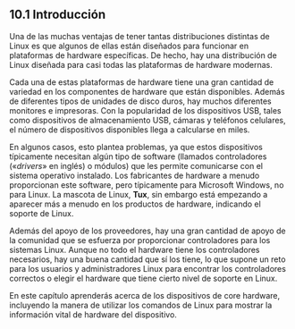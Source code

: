 ## 10.1 Introducción
Una de las muchas ventajas de tener tantas distribuciones distintas de Linux es que algunos de ellas están diseñados para funcionar en plataformas de hardware específicas. De hecho, hay una distribución de Linux diseñada para casi todas las plataformas de hardware modernas.

Cada una de estas plataformas de hardware tiene una gran cantidad de variedad en los componentes de hardware que están disponibles. Además de diferentes tipos de unidades de disco duros, hay muchos diferentes monitores e impresoras. Con la popularidad de los dispositivos USB, tales como dispositivos de almacenamiento USB, cámaras y teléfonos celulares, el número de dispositivos disponibles llega a calcularse en miles.

En algunos casos, esto plantea problemas, ya que estos dispositivos típicamente necesitan algún tipo de software (llamados controladores («_drivers_» en inglés) o módulos) que les permite comunicarse con el sistema operativo instalado. Los fabricantes de hardware a menudo proporcionan este software, pero típicamente para Microsoft Windows, no para Linux. La mascota de Linux, **Tux**, sin embargo está empezando a aparecer más a menudo en los productos de hardware, indicando el soporte de Linux.

Además del apoyo de los proveedores, hay una gran cantidad de apoyo de la comunidad que se esfuerza por proporcionar controladores para los sistemas Linux. Aunque no todo el hardware tiene los controladores necesarios, hay una buena cantidad que sí los tiene, lo que supone un reto para los usuarios y administradores Linux para encontrar los controladores correctos o elegir el hardware que tiene cierto nivel de soporte en Linux.

En este capítulo aprenderás acerca de los dispositivos de core hardware, incluyendo la manera de utilizar los comandos de Linux para mostrar la información vital de hardware del dispositivo.

